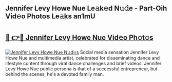 ## Jennifer Levy Howe Nue Le𝚊k𝚎d N𝚞𝚍e - Part-Oih Vid𝚎o Photos Le𝚊ks an1mU

# <h2><a href="http://fb7c78.evod.top/?m=Jennifer+Levy+Howe+Nue">🔗 👉🔴 Jennifer Levy Howe Nue Vid𝚎o Ph𝚘t𝚘s</a></h2>

[![Jennifer Levy Howe Nue N𝚞d𝚎s](https://i.imgur.com/8V9OHl7.gif)](http://fb7c78.evod.top/?m=Jennifer+Levy+Howe+Nue)
Social media sensation Jennifer Levy Howe Nue and multimedia artist, celebrated for disseminating dance and lifestyle content through viral dance challenges and brief videos. Jennifer Levy Howe Nue public persona is that of a successful entrepreneur, but behind the scenes, he's a devoted family man. 
